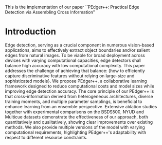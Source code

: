 This is the implementation of our paper ``PEdger++: Practical Edge Detection via Assembling Cross Information"

# Introduction
Edge detection, serving as a crucial component in numerous vision-based applications, aims to effectively extract object boundaries and/or salient edges from natural images. To be viable for broad deployment across devices with varying computational capacities, edge detectors shall balance high accuracy with low computational complexity. This paper addresses the challenge of achieving that balance: {how to efficiently capture discriminative features without relying on large-size and sophisticated models}. We propose PEdger++, a collaborative learning framework designed to reduce computational costs and model sizes while improving edge detection accuracy. The core principle of our PEdger++ is that cross-information derived from  heterogeneous  architectures, diverse training moments, and multiple parameter samplings, is beneficial to enhance learning from an ensemble perspective. Extensive ablation studies together with experimental comparisons on the BSDS500, NYUD and Multicue datasets demonstrate the effectiveness of our approach, both quantitatively and qualitatively, showing clear improvements over existing methods.  We also provide multiple versions of the model with varying computational requirements, highlighting PEdger++'s adaptability with respect to different resource constraints.
